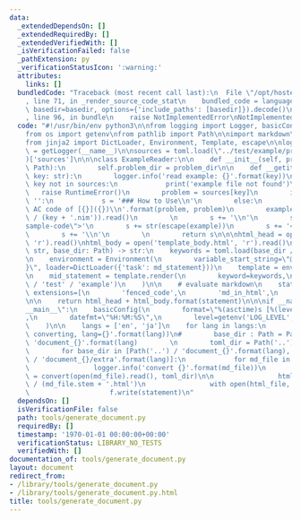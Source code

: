 ```yaml
---
data:
  _extendedDependsOn: []
  _extendedRequiredBy: []
  _extendedVerifiedWith: []
  _isVerificationFailed: false
  _pathExtension: py
  _verificationStatusIcon: ':warning:'
  attributes:
    links: []
  bundledCode: "Traceback (most recent call last):\n  File \"/opt/hostedtoolcache/Python/3.9.6/x64/lib/python3.9/site-packages/onlinejudge_verify/documentation/build.py\"\
    , line 71, in _render_source_code_stat\n    bundled_code = language.bundle(stat.path,\
    \ basedir=basedir, options={'include_paths': [basedir]}).decode()\n  File \"/opt/hostedtoolcache/Python/3.9.6/x64/lib/python3.9/site-packages/onlinejudge_verify/languages/python.py\"\
    , line 96, in bundle\n    raise NotImplementedError\nNotImplementedError\n"
  code: "#!/usr/bin/env python3\n\nfrom logging import Logger, basicConfig, getLogger\n\
    from os import getenv\nfrom pathlib import Path\n\nimport markdown\nimport toml\n\
    from jinja2 import DictLoader, Environment, Template, escape\n\nlogger: Logger\
    \ = getLogger(__name__)\n\nsources = toml.load(\"../test/example/problems.toml\"\
    )['sources']\n\n\nclass ExampleReader:\n\n    def __init__(self, problem_dir:\
    \ Path):\n        self.problem_dir = problem_dir\n\n    def __getitem__(self,\
    \ key: str):\n        logger.info('read example: {}'.format(key))\n        if\
    \ key not in sources:\n            print('example file not found')\n         \
    \   raise RuntimeError()\n        problem = sources[key]\n        if problem ==\
    \ '':\n            s = '### How to Use\\n'\n        else:\n            s = '###\
    \ AC code of [{}]({})\\n'.format(problem, problem)\n        example = open(self.problem_dir\
    \ / (key + '.nim')).read()\n        \n        s += '\\n'\n        s += '<div class=\"\
    sample-code\">'\n        s += str(escape(example))\n        s += '</div>\\n'\n\
    \        s += '\\n'\n        \n        return s\n\n\nhtml_head = open('template_head.html',\
    \ 'r').read()\nhtml_body = open('template_body.html', 'r').read()\n\ndef convert(md_statement:\
    \ str, base_dir: Path) -> str:\n    keywords = toml.load(base_dir / 'keywords.toml')\n\
    \n    environment = Environment(\n        variable_start_string=\"@{\", variable_end_string=\"\
    }\", loader=DictLoader({'task': md_statement}))\n    template = environment.get_template('task')\n\
    \n    mid_statement = template.render(\n        keyword=keywords,\n        example=ExampleReader(Path('..')\
    \ / 'test' / 'example')\n    )\n\n    # evaluate markdown\n    statement = markdown.markdown(mid_statement,\
    \ extensions=[\n        'fenced_code',\n        'md_in_html',\n    ], tab_length=2)\n\
    \n\n    return html_head + html_body.format(statement)\n\n\nif __name__ == \"\
    __main__\":\n    basicConfig(\n        format=\"%(asctime)s [%(levelname)s] %(message)s\"\
    ,\n        datefmt=\"%H:%M:%S\",\n        level=getenv('LOG_LEVEL', 'INFO'),\n\
    \    )\n\n    langs = ['en', 'ja']\n    for lang in langs:\n        logger.info('start\
    \ converting, lang={}'.format(lang))\n#        base_dir : Path = Path('..') /\
    \ 'document_{}'.format(lang)        \n        toml_dir = Path('..') / 'document_{}'.format(lang)\n\
    \        for base_dir in [Path('..') / 'document_{}'.format(lang), Path('..')\
    \ / 'document_{}/extra'.format(lang)]:\n            for md_file in base_dir.glob('*.md'):\n\
    \                logger.info('convert {}'.format(md_file))\n                statement\
    \ = convert(open(md_file).read(), toml_dir)\n\n                html_file = base_dir\
    \ / (md_file.stem + '.html')\n                with open(html_file, 'w') as f:\n\
    \                    f.write(statement)\n"
  dependsOn: []
  isVerificationFile: false
  path: tools/generate_document.py
  requiredBy: []
  timestamp: '1970-01-01 00:00:00+00:00'
  verificationStatus: LIBRARY_NO_TESTS
  verifiedWith: []
documentation_of: tools/generate_document.py
layout: document
redirect_from:
- /library/tools/generate_document.py
- /library/tools/generate_document.py.html
title: tools/generate_document.py
---
```

